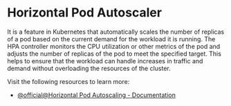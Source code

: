 # Horizontal Pod Autoscaler

It is a feature in Kubernetes that automatically scales the number of replicas of a pod based on the current demand for the workload it is running. The HPA controller monitors the CPU utilization or other metrics of the pod and adjusts the number of replicas of the pod to meet the specified target. This helps to ensure that the workload can handle increases in traffic and demand without overloading the resources of the cluster.

Visit the following resources to learn more:

- [@official@Horizontal Pod Autoscaling - Documentation](https://kubernetes.io/docs/tasks/run-application/horizontal-pod-autoscale/)
